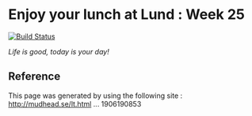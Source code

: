 Enjoy your lunch at Lund : Week 25
==

[![Build Status](https://travis-ci.org/jeonghanlee/lund-lunch.svg?branch=master)](https://travis-ci.org/jeonghanlee/lund-lunch)

*Life is good, today is your day!*


## Reference 
This page was generated by using the following site : http://mudhead.se/lt.html
... 1906190853
